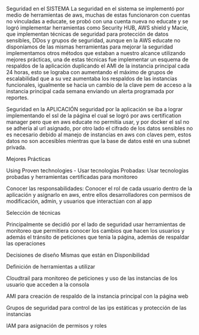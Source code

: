 Seguridad en el SISTEMA
La seguridad en el sistema se implementó por medio de herramientas de aws, muchas de estas funcionaron con cuentas no vinculadas a educate, se probó con una cuenta nueva no educate y se logró implementar herramientas como Security HUB, AWS shield y Macie, que implementan técnicas de seguridad para protección de datos sensibles, DDos y grupos de seguridad, aunque en la AWS educate no disponíamos de las mismas herramientas para mejorar la seguridad implementamos otros métodos que estaban a nuestro alcance utilizando mejores prácticas, una de estas técnicas fue implementar un esquema de respaldos de la aplicación duplicando el AMI de la instancia principal cada 24 horas, esto se lograba con aumentando el máximo de grupos de escalabilidad que a su vez aumentaba los respaldos de las instancias funcionales, igualmente se hacia un cambio de la clave pem de acceso a la instancia principal cada semana enviando un alerta programada por reportes.

Seguridad en la APLICACIÓN
seguridad por la aplicación se iba a lograr implementando el ssl de la página el cual se logró por aws certification manager pero que en aws educate no permitía usar, y por docker el ssl no se adhería al url asignado, por otro lado el cifrado de los datos sensibles no es necesario debido al manejo de instancias en aws con claves pem, estos datos no son accesibles mientras que la base de datos esté en una subnet privada.

Mejores Prácticas

Using Proven technologies - Usar tecnologías Probadas:
Usar tecnologías probadas y herramientas certificadas para monitoreo 

Conocer las responsabilidades:
Conocer el rol de cada usuario dentro de la aplicación y asignarlo en aws, entre ellos desarrolladores con permisos de modificación, admin, y usuarios que interactúan con al app

Selección de técnicas

Principalmente se decidió por el lado de seguridad usar herramientas de monitoreo que permitiera conocer los cambios que hacen los usuarios y además el tránsito de peticiones que tenia la página, además de respaldar las operaciones

Decisiones de diseño
Mismas que están en Disponibilidad


Definición de herramientas a utilizar 

Cloudtrail para monitoreo de peticiones y uso de las instancias de los usuario que acceden a la consola

AMI para creación de respaldo de la instancia principal con la página web

Grupos de seguridad para control de las ips estáticas y protección de las instancias

IAM para asignación de permisos y roles


